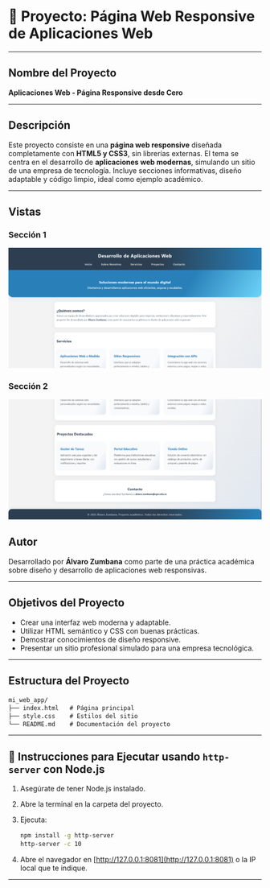 # 📄 Proyecto: Página Web Responsive de Aplicaciones Web

---

## Nombre del Proyecto

**Aplicaciones Web - Página Responsive desde Cero**

---

## Descripción

Este proyecto consiste en una **página web responsive** diseñada completamente con **HTML5 y CSS3**, sin librerías externas. El tema se centra en el desarrollo de **aplicaciones web modernas**, simulando un sitio de una empresa de tecnología. Incluye secciones informativas, diseño adaptable y código limpio, ideal como ejemplo académico.

---
## Vistas

### Sección 1
![Inicio](./assets/ss1.png)

### Sección 2
![Responsive](./assets/ss2.png)


## Autor

Desarrollado por **Álvaro Zumbana** como parte de una práctica académica sobre diseño y desarrollo de aplicaciones web responsivas.

---

## Objetivos del Proyecto

- Crear una interfaz web moderna y adaptable.
- Utilizar HTML semántico y CSS con buenas prácticas.
- Demostrar conocimientos de diseño responsive.
- Presentar un sitio profesional simulado para una empresa tecnológica.

---

## Estructura del Proyecto

```
mi_web_app/
├── index.html   # Página principal
├── style.css    # Estilos del sitio
└── README.md    # Documentación del proyecto
```

---

## 🚀 Instrucciones para Ejecutar usando `http-server` con Node.js

1. Asegúrate de tener Node.js instalado.
2. Abre la terminal en la carpeta del proyecto.
3. Ejecuta:

    ```bash
    npm install -g http-server
    http-server -c 10
    ```

4. Abre el navegador en [http://127.0.0.1:8081](http://127.0.0.1:8081) o la IP local que te indique.

---
